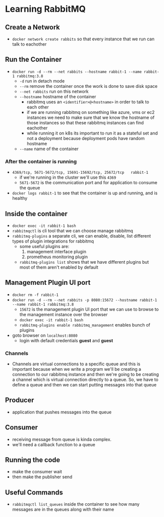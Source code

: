 # Learning RabbitMQ

## Create a Network

- `docker network create rabbits` so that every instance that we run can talk to eachother

## Run the Container

- `docker run -d --rm --net rabbits --hostname rabbit-1 --name rabbit-1 rabbitmq:3.8`
  - `-d` run in detach mode
  - `--rm` remove the container once the work is done to save disk space
  - `--net rabbits` run on this network
  - `--hostname` hostname of the container
    - rabbitmq uses an `<identifier>@<hostname>` in order to talk to each other
    - if we are running rabbitmq on something like azure, vms or ec2 instances we need to make sure that we know the hostname of those instances so that these rabbitmq instances can find eachother
    - while running it on k8s its important to run it as a stateful set and not a deployment because deployment pods have random hostname
  - `--name` name of the container

### After the container is running

- `4369/tcp, 5671-5672/tcp, 15691-15692/tcp, 25672/tcp   rabbit-1`
  - if we're running in the cluster  we'll use this `4369`
  - `5671-5672`  is the communication port and for application to consume the queue
- `docker logs rabbit-1` to see that the container is up and running, and is healthy

## Inside the container

- `docker exec -it rabbit-1 bash`
- `rabbitmqctl` is cli tool that we can choose manage rabbitmq
- `rabbitmq-plugins` a separate cli, we can enable, disable, list different types of plugin integrations for rabbitmq
  - some useful plugins are:
    1. management interface plugin
    2. prometheus monitoring plugin
  - `rabbitmq-plugins list` shows that we have different plugins but most of them aren't enabled by default

## Management Plugin UI port

- `docker rm -f rabbit-1`
- `docker run -d --rm --net rabbits -p 8080:15672 --hostname rabbit-1 --name rabbit-1 rabbitmq:3.8`
  - `15672` is the management plugin UI port that we can use to browse to the management instance over the browser
  - `docker exec -it rabbit-1 bash`
  - `rabbitmq-plugins enable rabbitmq_management` enables bunch of plugins
- goto browser on `localhost:8080`
  - login with default credentials **guest** and **guest**

### Channels

- Channels are virtual connections to a specific queue and this is important because when we write a program we'll be creating a connection to our rabbitmq instance and then we're going to be creating a channel which is virtual connection directly to a queue. So, we have to define a queue and then we can start putting messages into that queue

## Producer

- application that pushes messages into the queue

## Consumer

- receiving message from queue is kinda complex.
- we'll need a callback function to a queue

## Running the code

- make the consumer wait
- then make the publisher send

## Useful Commands

- `rabbitmqctl list_queues` inside the container to see how many messages are in the queues along with their name
